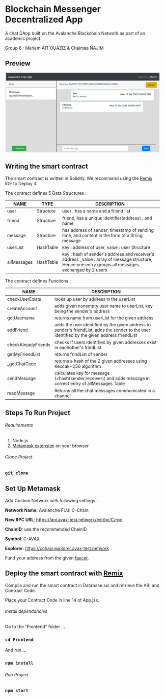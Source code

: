 # Blockchain Messenger Decentralized App

A chat DApp built on the Avalanche Blockchain Network as part of an academic project.

Group 6 : Meriem AIT OUAZIZ & Chaimaa NAJIM


## Preview
![Preview](/assets/preview.png)
## Writing the smart contract

The smart contract is written in Solidity. We recommend using the [Remix](https://remix.ethereum.org/) IDE to Deploy it.

The contract defines 5 Data Structures :


| NAME | TYPE | DESCRIPTION |
| ------------- | ------------- | ------------- |
| user  | Structure  | user , has a name and a friend list |
| friend  | Structure  | friend, has a unique identifier(address) , and name |
| message  | Structure  | has address of sender, timestamp of sending time, and content in the form of a String message  |
| userList  | HashTable  | key : address of user, value : user Structure  |
| allMessages  | HashTable  | key : hash of sender's address and receiver's address , value : array of message structure, Hence one entry groups all messages exchanged by 2 users  |

The contract defines  Functions :

| NAME | DESCRIPTION |
| --- | --- |
| checkUserExists | looks up user by address in the userList |
| createAccount | adds given nonempty user name to userList, key being the sender's address |
| getUsername | returns name from userList for the given address |
| addFriend | adds the user identified by the given address to sender's friendList, adds the sender to the user identified by the given address friendList |
| checkAlreadyFriends | checks if users identified by given addresses exist in eachother's frindList |
| getMyFriendList | returns frindList of sender  |
| _getChatCode | returns a hash of the 2 given addresses using Keccak-256 algorithm |
| sendMessage | calculates key for message (=hash(sender,receiver)) and adds message in correct entry of allMessages Table  |
| readMessage | Returns all the chat messages communicated in a channel |

## Steps To Run Project

###### Requirements
1. Node.js
2. [Metamask extension](https://metamask.io/download/) on your browser

###### Clone Project

### `git clone `

## Set Up Metamask

Add Custom Network with following settings :

**Network Name**: Avalanche FUJI C-Chain

**New RPC URL**: https://api.avax-test.network/ext/bc/C/rpc

**ChainID**: use the recommended ChainID

**Symbol**: C-AVAX

**Explorer**: https://cchain.explorer.avax-test.network

Fund your address from the given [faucet](https://faucet.avax.network/).

## Deploy the smart contract with [Remix](https://remix.ethereum.org/)

Compile and run the smart contract in Database.sol and retrieve the ABI and Contract Code.

Place your Contract Code in line 14 of App.jsx.

###### Install dependancies

Go to the "Frontend" folder ...

### `cd Frontend`

And run ...

### `npm install`

###### Run Project

### `npm start`






